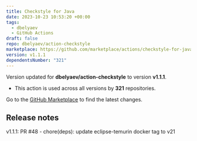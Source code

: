 ```yaml
---
title: Checkstyle for Java
date: 2023-10-23 10:53:20 +00:00
tags:
  - dbelyaev
  - GitHub Actions
draft: false
repo: dbelyaev/action-checkstyle
marketplace: https://github.com/marketplace/actions/checkstyle-for-java
version: v1.1.1
dependentsNumber: "321"
---
```



Version updated for **dbelyaev/action-checkstyle** to version **v1.1.1**.
- This action is used across all versions by **321** repositories.

Go to the [GitHub Marketplace](https://github.com/marketplace/actions/checkstyle-for-java) to find the latest changes.

## Release notes

v1.1.1: PR #48 - chore(deps): update eclipse-temurin docker tag to v21
